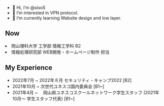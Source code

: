 - 👋 Hi, I’m @siso5
- 👀 I’m interested in VPN protocol.
- 🌱 I’m currently learning Website design and low layer.

<h2>Now</h2>
<li>
岡山理科大学 工学部 情報工学科 B2
</li>
<li>
情報処理研究部 WEB開発・ホームページ制作 担当
</li>

<h2>My Experience</h2>
<style>li: {font-size:10px;}</style>
<ul>
<li>
2022年7月 ~ 2022年８月  セキュリティ・キャンプ2022 [B2]
</li>
<li>
2021年10月 ~  次世代ユネスコ国内委員会 [B1~]
</li>
<li>
2021年4月 ~　 岡山県ユネスコスクールネットワーク学生スタッフ (2021年10月〜 学生スタッフ代表) [B1~]
</li>
</ul>

<!---
siso5/siso5 is a ✨ special ✨ repository because its `README.md` (this file) appears on your GitHub profile.
You can click the Preview link to take a look at your changes.
--->
